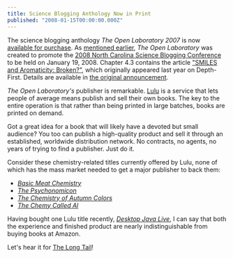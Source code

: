 ```yaml
---
title: Science Blogging Anthology Now in Print
published: "2008-01-15T00:00:00.000Z"
---
```


The science blogging anthology *The Open Laboratory 2007* is now [available for purchase](http://www.lulu.com/content/1869828). As [mentioned earlier](/articles/2008/01/07/depth-first-article-to-appear-in-science-blogging-anthology), *The Open Laboratory* was created to promote the [2008 North Carolina Science Blogging Conference](http://wiki.scienceblogging.com/scienceblogging/) to be held on January 19, 2008. Chapter 4.3 contains the article ["SMILES and Aromaticity: Broken?"](/articles/2007/11/28/smiles-and-aromaticity-broken), which originally appeared last year on Depth-First. Details are available in [the original announcement](http://scienceblogs.com/clock/2008/01/open_lab_2007_up_for_sale.php).

*The Open Laboratory's* publisher is remarkable. [Lulu](http://www.lulu.com/) is a service that lets people of average means publish and sell their own books. The key to the entire operation is that rather than being printed in large batches, books are printed on demand.

Got a great idea for a book that will likely have a devoted but small audience? You too can publish a high-quality product and sell it through an established, worldwide distribution network. No contracts, no agents, no years of trying to find a publisher. Just do it.

Consider these chemistry-related titles currently offered by Lulu, none of which has the mass market needed to get a major publisher to back them:

-  [*Basic Meat Chemistry*](http://www.lulu.com/content/913076)
-  [*The Psychonomicon*](http://www.lulu.com/content/216421)
-  [*The Chemistry of Autumn Colors*](http://www.lulu.com/content/1003569)
-  [*The Chemy Called Al*](http://www.lulu.com/content/66582)

Having bought one Lulu title recently, [*Desktop Java Live*](http://www.lulu.com/content/120769), I can say that both the experience and finished product are nearly indistinguishable from buying books at Amazon.

Let's hear it for [The Long Tail](http://www.thelongtail.com/)!